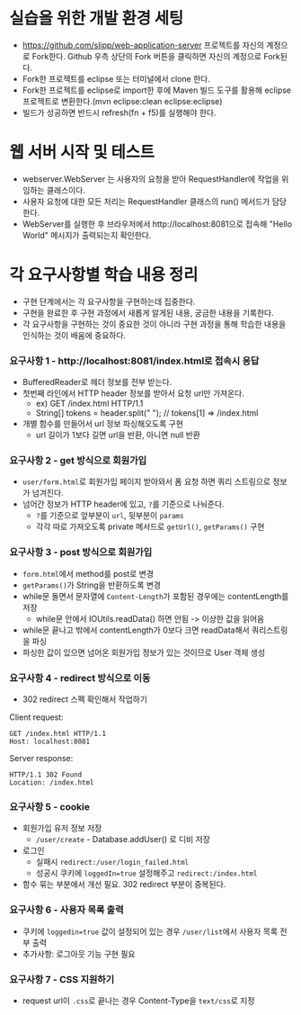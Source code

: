 # 실습을 위한 개발 환경 세팅

* https://github.com/slipp/web-application-server 프로젝트를 자신의 계정으로 Fork한다. Github 우측 상단의 Fork 버튼을 클릭하면 자신의 계정으로 Fork된다.
* Fork한 프로젝트를 eclipse 또는 터미널에서 clone 한다.
* Fork한 프로젝트를 eclipse로 import한 후에 Maven 빌드 도구를 활용해 eclipse 프로젝트로 변환한다.(mvn eclipse:clean eclipse:eclipse)
* 빌드가 성공하면 반드시 refresh(fn + f5)를 실행해야 한다.

# 웹 서버 시작 및 테스트

* webserver.WebServer 는 사용자의 요청을 받아 RequestHandler에 작업을 위임하는 클래스이다.
* 사용자 요청에 대한 모든 처리는 RequestHandler 클래스의 run() 메서드가 담당한다.
* WebServer를 실행한 후 브라우저에서 http://localhost:8081으로 접속해 "Hello World" 메시지가 출력되는지 확인한다.

# 각 요구사항별 학습 내용 정리

* 구현 단계에서는 각 요구사항을 구현하는데 집중한다.
* 구현을 완료한 후 구현 과정에서 새롭게 알게된 내용, 궁금한 내용을 기록한다.
* 각 요구사항을 구현하는 것이 중요한 것이 아니라 구현 과정을 통해 학습한 내용을 인식하는 것이 배움에 중요하다.

### 요구사항 1 - http://localhost:8081/index.html로 접속시 응답

* BufferedReader로 헤더 정보를 전부 받는다.
* 첫번째 라인에서 HTTP header 정보를 받아서 요청 url만 가져온다.
  * ex) GET /index.html HTTP/1.1
  * String[] tokens = header.split(" "); // tokens[1] => /index.html
* 개별 함수를 만들어서 url 정보 파싱해오도록 구현
  * url 길이가 1보다 길면 url을 반환, 아니면 null 반환

### 요구사항 2 - get 방식으로 회원가입

* `user/form.html`로 회원가입 페이지 받아와서 폼 요청 하면 쿼리 스트링으로 정보가 넘겨진다.
* 넘어간 정보가 HTTP header에 있고, `?`를 기준으로 나눠준다.
  * `?`를 기준으로 앞부분이 `url`, 뒷부분이 `params`
  * 각각 따로 가져오도록 private 메서드로 `getUrl()`, `getParams()` 구현

### 요구사항 3 - post 방식으로 회원가입

* `form.html`에서 method를 post로 변경
* `getParams()`가 String을 반환하도록 변경
* while문 돌면서 문자열에 `Content-Length`가 포함된 경우에는 contentLength를 저장
  * while문 안에서 IOUtils.readData() 하면 안됨 -> 이상한 값을 읽어옴
* while문 끝나고 밖에서 contentLength가 0보다 크면 readData해서 쿼리스트링을 파싱
* 파싱한 값이 있으면 넘어온 회원가입 정보가 있는 것이므로 User 객체 생성

### 요구사항 4 - redirect 방식으로 이동

* 302 redirect 스펙 확인해서 작업하기

Client request:
```
GET /index.html HTTP/1.1
Host: localhost:8081
```

Server response:
```
HTTP/1.1 302 Found
Location: /index.html
```

### 요구사항 5 - cookie

* 회원가입 유저 정보 저장
  * `/user/create` - Database.addUser() 로 디비 저장
* 로그인
  * 실패시 `redirect:/user/login_failed.html`
  * 성공시 쿠키에 `loggedIn=true` 설정해주고 `redirect:/index.html`
* 함수 묶는 부분에서 개선 필요. 302 redirect 부분이 중복된다.

### 요구사항 6 - 사용자 목록 출력

* 쿠키에 `loggedin=true` 값이 설정되어 있는 경우 `/user/list`에서 사용자 목록 전부 출력
* 추가사항: 로그아웃 기능 구현 필요

### 요구사항 7 - CSS 지원하기

* request url이 `.css`로 끝나는 경우 Content-Type을 `text/css`로 지정
